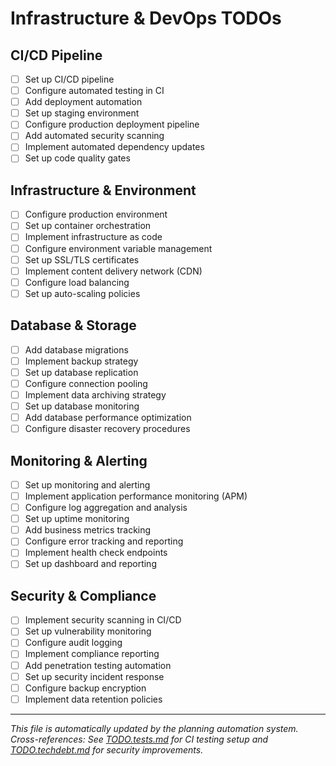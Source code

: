 # Infrastructure & DevOps TODOs

## CI/CD Pipeline

- [ ] Set up CI/CD pipeline
- [ ] Configure automated testing in CI
- [ ] Add deployment automation
- [ ] Set up staging environment
- [ ] Configure production deployment pipeline
- [ ] Add automated security scanning
- [ ] Implement automated dependency updates
- [ ] Set up code quality gates

## Infrastructure & Environment

- [ ] Configure production environment
- [ ] Set up container orchestration
- [ ] Implement infrastructure as code
- [ ] Configure environment variable management
- [ ] Set up SSL/TLS certificates
- [ ] Implement content delivery network (CDN)
- [ ] Configure load balancing
- [ ] Set up auto-scaling policies

## Database & Storage

- [ ] Add database migrations
- [ ] Implement backup strategy
- [ ] Set up database replication
- [ ] Configure connection pooling
- [ ] Implement data archiving strategy
- [ ] Set up database monitoring
- [ ] Add database performance optimization
- [ ] Configure disaster recovery procedures

## Monitoring & Alerting

- [ ] Set up monitoring and alerting
- [ ] Implement application performance monitoring (APM)
- [ ] Configure log aggregation and analysis
- [ ] Set up uptime monitoring
- [ ] Add business metrics tracking
- [ ] Configure error tracking and reporting
- [ ] Implement health check endpoints
- [ ] Set up dashboard and reporting

## Security & Compliance

- [ ] Implement security scanning in CI/CD
- [ ] Set up vulnerability monitoring
- [ ] Configure audit logging
- [ ] Implement compliance reporting
- [ ] Add penetration testing automation
- [ ] Set up security incident response
- [ ] Configure backup encryption
- [ ] Implement data retention policies

---
*This file is automatically updated by the planning automation system.*
*Cross-references: See [TODO.tests.md](TODO.tests.md) for CI testing setup and [TODO.techdebt.md](TODO.techdebt.md) for security improvements.*